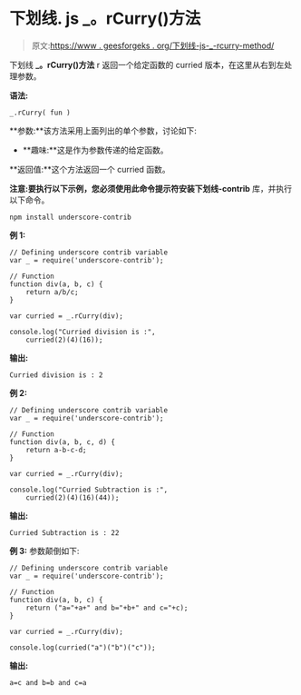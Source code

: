 # 下划线. js _。rCurry()方法

> 原文:[https://www . geesforgeks . org/下划线-js-_-rcurry-method/](https://www.geeksforgeeks.org/underscore-js-_-rcurry-method/)

下划线 **_。rCurry()方法** r 返回一个给定函数的 curried 版本，在这里从右到左处理参数。

**语法:**

```
_.rCurry( fun )

```

**参数:**该方法采用上面列出的单个参数，讨论如下:

*   **趣味:**这是作为参数传递的给定函数。

**返回值:**这个方法返回一个 curried 函数。

**注意:**要执行以下示例，您必须使用此命令提示符安装**下划线-contrib** 库，并执行以下命令。

```
npm install underscore-contrib

```

**例 1:**

```
// Defining underscore contrib variable
var _ = require('underscore-contrib'); 

// Function
function div(a, b, c) {
    return a/b/c;
}

var curried = _.rCurry(div);

console.log("Curried division is :", 
    curried(2)(4)(16));
```

**输出:**

```
Curried division is : 2

```

**例 2:**

```
// Defining underscore contrib variable
var _ = require('underscore-contrib'); 

// Function
function div(a, b, c, d) {
    return a-b-c-d;
}

var curried = _.rCurry(div);

console.log("Curried Subtraction is :", 
    curried(2)(4)(16)(44));
```

**输出:**

```
Curried Subtraction is : 22

```

**例 3:** 参数颠倒如下:

```
// Defining underscore contrib variable
var _ = require('underscore-contrib'); 

// Function
function div(a, b, c) {
    return ("a="+a+" and b="+b+" and c="+c);
}

var curried = _.rCurry(div);

console.log(curried("a")("b")("c"));
```

**输出:**

```
a=c and b=b and c=a

```